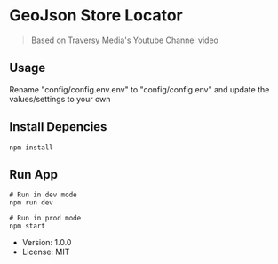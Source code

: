 # GeoJson Store Locator

> Based on Traversy Media's Youtube Channel video

## Usage
Rename "config/config.env.env" to "config/config.env" and update the values/settings to your own

## Install Depencies
```
npm install
```

## Run App
```
# Run in dev mode
npm run dev

# Run in prod mode
npm start
```

- Version: 1.0.0
- License: MIT
